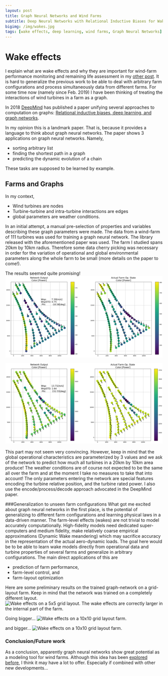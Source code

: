 ```yaml
---
layout: post
title: Graph Neural Networks and Wind Farms
subtitle: Deep Neural Networks with Relational Inductive Biases for Wake Modeling
bigimg: /img/wakes.jpg
tags: [wake effects, deep learning, wind farms, Graph Neural Networks]
---
```

# Wake effects
I explain what are wake effects and why they are important for wind-farm performance monitoring and remaining life assessment in my [other post](https://mylonasc.github.io/2019-01-17-farmVAE/). It is hard to generalize the previous work to be able to deal with arbitrary farm configurations and process simultaneously data from different farms. For some time now (namely since Feb. 2019) I have been thinking of treating the interactions of wind turbines in a farm as a graph.

In 2018 [DeepMind](https://deepmind.com/) has published a paper unifying several approaches to computation on graphs: [Relational inductive biases, deep learning, and graph networks](https://arxiv.org/pdf/1806.01261.pdf). 

In my opinion this is a landmark paper. That is, because it provides a language to think about graph neural networks. The paper shows 3 applications on graph neural networks. Namely, 
* sorting arbitrary list 
* finding the shortest path in a graph
* predicting the dynamic evolution of a chain

These tasks are supposed to be learned by example.

## Farms and Graphs
In my context,
* Wind turbines are nodes
* Turbine-turbine and intra-turbine interactions are edges
* global parameters are weather conditions.

In an initial attempt, a manual pre-selection of properties and variables describing these graph parameters were made. The data from a wind-farm of 111 turbines was used for training a graph neural network. The library released with the aforementioned paper was used. The farm I studied spans 20km by 10km radius. Therefore some data cherry picking was necessary in order for the variation of operational and global environmental parameters along the whole farm to be small (more details on the paper to come!). 

The results seemed quite promising!
![Actual and predicted farm state (power and turbine orientation) for all turbines, given only global turbulence, wind speed and wind orientation. The arrows represent the wind inflow orientation at each turbine.](/img/power_on_farm_lowTi.png)

![same as previous plot for higher windspeed](/img/power_on_farm_lowTi_HighWsp.png)

This part may not seem very convincing. However, keep in 
mind that the global operational characteristics are parameterized by 
3 values and we ask of the network to predict how much all turbines 
in a 20km by 10km area produce! The weather conditions are of 
course not expected to be the same all over the farm and at 
the moment I take no measures to take that into account! The 
only parameters entering the network are special features encoding 
the turbine relative position, and the turbine rated power. 
I also use the encode/process/decode approach advocated in the DeepMind paper.

###Generalization to unseen farm configurations
What got me excited about graph neural networks in the first place, is the potential of generalizing to different farm configurations and learning physical laws in a data-driven manner. The farm-level effects (wakes) are not trivial to model accurately computationally. High-fidelity models need dedicated super-computers and medium fidelity, make relatively coarse empirical approximations (Dynamic Wake meandering) which may sacrifice accuracy in the representation of the actual aero-dynamic loads. The goal here would be to be able to learn wake models directly from operational data and turbine properties of several farms and generalize in arbitrary configurations. The main direct applications of this are
* prediction of farm performance, 
* farm-level control, and
* farm-layout optimization

Here are some preliminary results on the trained graph-network on a grid-layout farm. Keep in mind that the network was trained on a completely different layout.
![Wake effects on a 5x5 grid layout. The wake effects are correctly larger in the internal part of the farm.](fictitious5x5.png)


Going bigger...
![Wake effects on a 10x10 grid layout farm.](fictitious10x10.png)

and bigger...
![Wake effects on a 10x10 grid layout farm.](fictitious10x10.png)

### Conclusion/Future work
As a conclusion, apparently graph neural networks show great potential as a modeling tool for wind farms. Although this idea has been [explored before](https://www.sciencedirect.com/science/article/abs/pii/S0360544219315555), I think it may have a lot to offer. Especially if combined with other new developments... 


